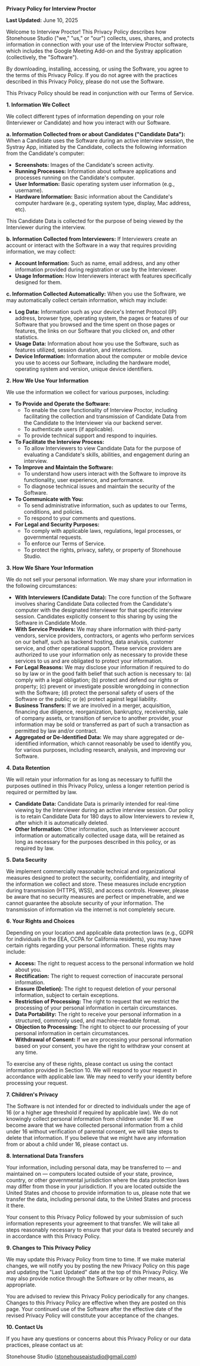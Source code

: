 **Privacy Policy for Interview Proctor**

**Last Updated:** June 10, 2025

Welcome to Interview Proctor\! This Privacy Policy describes how Stonehouse Studio ("we," "us," or "our") collects, uses, shares, and protects information in connection with your use of the Interview Proctor software, which includes the Google Meeting Add-on and the Systray application (collectively, the "Software").

By downloading, installing, accessing, or using the Software, you agree to the terms of this Privacy Policy. If you do not agree with the practices described in this Privacy Policy, please do not use the Software.

This Privacy Policy should be read in conjunction with our Terms of Service.

**1\. Information We Collect**

We collect different types of information depending on your role (Interviewer or Candidate) and how you interact with our Software.

**a. Information Collected from or about Candidates ("Candidate Data"):** When a Candidate uses the Software during an active interview session, the Systray App, initiated by the Candidate, collects the following information from the Candidate's computer:

* **Screenshots:** Images of the Candidate's screen activity.  
* **Running Processes:** Information about software applications and processes running on the Candidate's computer.  
* **User Information:** Basic operating system user information (e.g., username).  
* **Hardware Information:** Basic information about the Candidate's computer hardware (e.g., operating system type, display, Mac address, etc).

This Candidate Data is collected for the purpose of being viewed by the Interviewer during the interview.

**b. Information Collected from Interviewers:** If Interviewers create an account or interact with the Software in a way that requires providing information, we may collect:

* **Account Information:** Such as name, email address, and any other information provided during registration or use by the Interviewer.  
* **Usage Information:** How Interviewers interact with features specifically designed for them.

**c. Information Collected Automatically:** When you use the Software, we may automatically collect certain information, which may include:

* **Log Data:** Information such as your device's Internet Protocol (IP) address, browser type, operating system, the pages or features of our Software that you browsed and the time spent on those pages or features, the links on our Software that you clicked on, and other statistics.   
* **Usage Data:** Information about how you use the Software, such as features utilized, session duration, and interactions.   
* **Device Information:** Information about the computer or mobile device you use to access our Software, including the hardware model, operating system and version, unique device identifiers. 

**2\. How We Use Your Information**

We use the information we collect for various purposes, including:

* **To Provide and Operate the Software:**  
  * To enable the core functionality of Interview Proctor, including facilitating the collection and transmission of Candidate Data from the Candidate to the Interviewer via our backend server.  
  * To authenticate users (if applicable).  
  * To provide technical support and respond to inquiries.  
* **To Facilitate the Interview Process:**  
  * To allow Interviewers to view Candidate Data for the purpose of evaluating a Candidate's skills, abilities, and engagement during an interview.  
* **To Improve and Maintain the Software:**  
  * To understand how users interact with the Software to improve its functionality, user experience, and performance.  
  * To diagnose technical issues and maintain the security of the Software.  
* **To Communicate with You:**  
  * To send administrative information, such as updates to our Terms, conditions, and policies.  
  * To respond to your comments and questions.  
* **For Legal and Security Purposes:**  
  * To comply with applicable laws, regulations, legal processes, or governmental requests.  
  * To enforce our Terms of Service.  
  * To protect the rights, privacy, safety, or property of Stonehouse Studio.

**3\. How We Share Your Information**

We do not sell your personal information. We may share your information in the following circumstances:

* **With Interviewers (Candidate Data):** The core function of the Software involves sharing Candidate Data collected from the Candidate's computer with the designated Interviewer for that specific interview session. Candidates explicitly consent to this sharing by using the Software in Candidate Mode.  
* **With Service Providers:** We may share information with third-party vendors, service providers, contractors, or agents who perform services on our behalf, such as backend hosting, data analysis, customer service, and other operational support. These service providers are authorized to use your information only as necessary to provide these services to us and are obligated to protect your information.  
* **For Legal Reasons:** We may disclose your information if required to do so by law or in the good faith belief that such action is necessary to: (a) comply with a legal obligation; (b) protect and defend our rights or property; (c) prevent or investigate possible wrongdoing in connection with the Software; (d) protect the personal safety of users of the Software or the public; or (e) protect against legal liability.  
* **Business Transfers:** If we are involved in a merger, acquisition, financing due diligence, reorganization, bankruptcy, receivership, sale of company assets, or transition of service to another provider, your information may be sold or transferred as part of such a transaction as permitted by law and/or contract.  
* **Aggregated or De-Identified Data:** We may share aggregated or de-identified information, which cannot reasonably be used to identify you, for various purposes, including research, analysis, and improving our Software.

**4\. Data Retention**

We will retain your information for as long as necessary to fulfill the purposes outlined in this Privacy Policy, unless a longer retention period is required or permitted by law.

* **Candidate Data:** Candidate Data is primarily intended for real-time viewing by the Interviewer during an active interview session. Our policy is to retain Candidate Data for 180 days to allow Interviewers to review it, after which it is automatically deleted.  
* **Other Information:** Other information, such as Interviewer account information or automatically collected usage data, will be retained as long as necessary for the purposes described in this policy, or as required by law.

**5\. Data Security**

We implement commercially reasonable technical and organizational measures designed to protect the security, confidentiality, and integrity of the information we collect and store. These measures include encryption during transmission (HTTPS, WSS), and access controls. However, please be aware that no security measures are perfect or impenetrable, and we cannot guarantee the absolute security of your information. The transmission of information via the internet is not completely secure.

**6\. Your Rights and Choices**

Depending on your location and applicable data protection laws (e.g., GDPR for individuals in the EEA, CCPA for California residents), you may have certain rights regarding your personal information. These rights may include:

* **Access:** The right to request access to the personal information we hold about you.  
* **Rectification:** The right to request correction of inaccurate personal information.  
* **Erasure (Deletion):** The right to request deletion of your personal information, subject to certain exceptions.  
* **Restriction of Processing:** The right to request that we restrict the processing of your personal information in certain circumstances.  
* **Data Portability:** The right to receive your personal information in a structured, commonly used, and machine-readable format.  
* **Objection to Processing:** The right to object to our processing of your personal information in certain circumstances.  
* **Withdrawal of Consent:** If we are processing your personal information based on your consent, you have the right to withdraw your consent at any time.

To exercise any of these rights, please contact us using the contact information provided in Section 10\. We will respond to your request in accordance with applicable law. We may need to verify your identity before processing your request.

**7\. Children's Privacy**

The Software is not intended for or directed to individuals under the age of 16 (or a higher age threshold if required by applicable law). We do not knowingly collect personal information from children under 16\. If we become aware that we have collected personal information from a child under 16 without verification of parental consent, we will take steps to delete that information. If you believe that we might have any information from or about a child under 16, please contact us.

**8\. International Data Transfers**

Your information, including personal data, may be transferred to — and maintained on — computers located outside of your state, province, country, or other governmental jurisdiction where the data protection laws may differ from those in your jurisdiction. If you are located outside the United States and choose to provide information to us, please note that we transfer the data, including personal data, to the United States and process it there.

Your consent to this Privacy Policy followed by your submission of such information represents your agreement to that transfer. We will take all steps reasonably necessary to ensure that your data is treated securely and in accordance with this Privacy Policy.

**9\. Changes to This Privacy Policy**

We may update this Privacy Policy from time to time. If we make material changes, we will notify you by posting the new Privacy Policy on this page and updating the "Last Updated" date at the top of this Privacy Policy. We may also provide notice through the Software or by other means, as appropriate.

You are advised to review this Privacy Policy periodically for any changes. Changes to this Privacy Policy are effective when they are posted on this page. Your continued use of the Software after the effective date of the revised Privacy Policy will constitute your acceptance of the changes.

**10\. Contact Us**

If you have any questions or concerns about this Privacy Policy or our data practices, please contact us at:

Stonehouse Studio (stonehouseaistudio@gmail.com)
